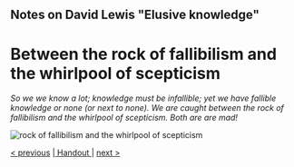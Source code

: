 
##  Notes on David Lewis "Elusive knowledge"

# Between the rock of fallibilism and the whirlpool of scepticism

  _So we we know a lot; knowledge must be infallible; yet we have fallible knowledge or none (or next to none). We are caught between the rock of fallibilism and the whirlpool of scepticism. Both are are mad!_

![rock of fallibilism and the whirlpool of scepticism](https://github.com/siglun/term-paper-autumn-2024/blob/main/L1013235-010.jpeg)

[< previous](05_elusiveness.md) |[ Handout ](lewis_iff_handout.pdf)| [next >](01_fallibilism-and-scepticism.md)

